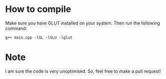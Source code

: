 # How to compile
Make sure you have GLUT installed on your system.
Then run the following command:

```g++ main.cpp -lGL -lGLU -lglut```

# Note
I am sure the code is very unoptimised. So, feel free to make a pull request! 
